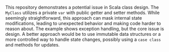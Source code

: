 This repository demonstrates a potential issue in Scala class design. The `MyClass` utilizes a private `var` with public getter and setter methods.  While seemingly straightforward, this approach can mask internal state modifications, leading to unexpected behavior and making code harder to reason about. The example shows exception handling, but the core issue is design.  A better approach would be to use immutable data structures or a more controlled way to handle state changes, possibly using a `case class` and methods for updates.